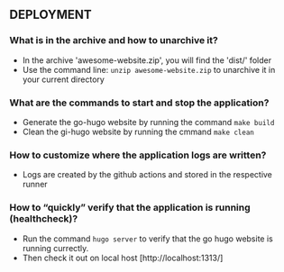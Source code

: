 ## DEPLOYMENT

### What is in the archive and how to unarchive it?

- In the archive 'awesome-website.zip', you will find the 'dist/' folder
- Use the command line: `unzip awesome-website.zip`
to unarchive it in your current directory

### What are the commands to start and stop the application?

- Generate the go-hugo website by running the command `make build`
- Clean the gi-hugo website by running the cmmand `make clean`

### How to customize where the application logs are written?

- Logs are created by the github actions and stored in the respective runner

### How to “quickly” verify that the application is running (healthcheck)?

- Run  the command `hugo server` to verify that the go hugo website is running currectly.
- Then check it out on local host [http://localhost:1313/]
